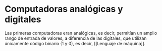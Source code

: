 # Computadoras analógicas y digitales

Las primeras computadoras eran analógicas, es decir, permitían un amplio rango de entrada de valores, a diferencia de las digitales, que utilizan únicamente código binario (1 y 0), es decir, [[Lenguaje de máquina]].
